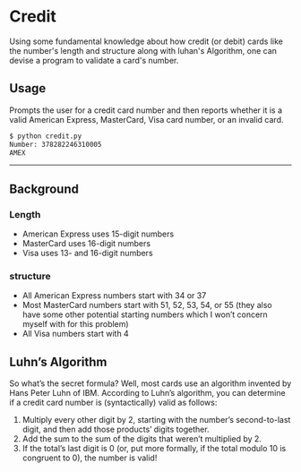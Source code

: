 # Credit

Using some fundamental knowledge about how credit (or debit) cards like the number's length and structure along with luhan's Algorithm, one can devise a program to validate a card's number.

## Usage

Prompts the user for a credit card number and then reports whether it is a valid American Express, MasterCard, Visa card number, or an invalid card.

```bash
$ python credit.py
Number: 378282246310005
AMEX
```

---

## Background

### Length

- American Express uses 15-digit numbers
- MasterCard uses 16-digit numbers
- Visa uses 13- and 16-digit numbers

### structure

- All American Express numbers start with 34 or 37
- Most MasterCard numbers start with 51, 52, 53, 54, or 55 (they also have some other potential starting numbers which I won’t concern myself with for this problem)
- All Visa numbers start with 4

## Luhn’s Algorithm

So what’s the secret formula? Well, most cards use an algorithm invented by Hans Peter Luhn of IBM. According to Luhn’s algorithm, you can determine if a credit card number is (syntactically) valid as follows:

 1. Multiply every other digit by 2, starting with the number’s second-to-last digit, and then add those products’ digits together.
 2. Add the sum to the sum of the digits that weren’t multiplied by 2.
 3. If the total’s last digit is 0 (or, put more formally, if the total modulo 10 is congruent to 0), the number is valid!
